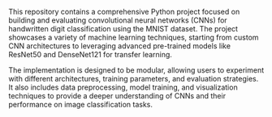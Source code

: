 This repository contains a comprehensive Python project focused on building and evaluating convolutional neural networks (CNNs) for handwritten digit classification using the MNIST dataset. The project showcases a variety of machine learning techniques, starting from custom CNN architectures to leveraging advanced pre-trained models like ResNet50 and DenseNet121 for transfer learning.

The implementation is designed to be modular, allowing users to experiment with different architectures, training parameters, and evaluation strategies. It also includes data preprocessing, model training, and visualization techniques to provide a deeper understanding of CNNs and their performance on image classification tasks.
